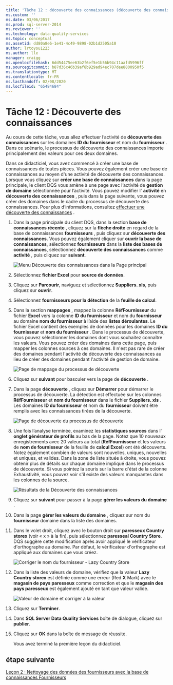 ```yaml
---
title: 'Tâche 12 : découverte des connaissances (découverte des connaissances) | Microsoft Docs'
ms.custom: ''
ms.date: 03/06/2017
ms.prod: sql-server-2014
ms.reviewer: ''
ms.technology: data-quality-services
ms.topic: conceptual
ms.assetid: dd80a8e6-1e41-4c49-9898-02b1d2505a10
author: lrtoyou1223
ms.author: lle
manager: craigg
ms.openlocfilehash: 6dd54475ee63b2f6ef5e1b56b94c11aafd5996ff
ms.sourcegitcommit: b87d36c46b39af8b929ad94ec707dee8800950f5
ms.translationtype: MT
ms.contentlocale: fr-FR
ms.lasthandoff: 02/08/2020
ms.locfileid: "65484684"
---
```

# <a name="task-12-discovering-knowledge-knowledge-discovery"></a>Tâche 12 : Découverte des connaissances
  Au cours de cette tâche, vous allez effectuer l’activité de **découverte des connaissances** sur les domaines **ID du fournisseur** et nom du **fournisseur** . Dans ce scénario, le processus de découverte des connaissances importe principalement des valeurs pour ces deux domaines.  
  
 Dans ce didacticiel, vous avez commencé à créer une base de connaissances de toutes pièces. Vous pouvez également créer une base de connaissances au moyen d'une activité de découverte des connaissances. Lorsque vous cliquez sur **créer une base de connaissances** dans la page principale, le client DQS vous amène à une page avec l’activité de **gestion de domaine** sélectionnée pour l’activité. Vous pouvez modifier l' **activité** en **découverte des connaissances** , puis dans la page suivante, vous pouvez créer des domaines dans le cadre du processus de découverte des connaissances. Pour plus d’informations, consultez [effectuer une découverte des connaissances](https://msdn.microsoft.com/library/hh510398.aspx) .  
  
1.  Dans la page principale du client DQS, dans la section **base de connaissances récente** , cliquez sur la **flèche droite** en regard de la base de connaissances **fournisseurs** , puis cliquez sur **découverte des connaissances**. Vous pouvez également cliquer sur **ouvrir la base de connaissances**, sélectionnez **fournisseurs** dans la **liste des bases de connaissances**, sélectionnez **découverte des connaissances** comme **activité** , puis cliquez sur **suivant**.  
  
     ![Menu Découverte des connaissances dans la Page principal](../../2014/tutorials/media/et-discoveringknowledge-01.jpg "Menu Découverte des connaissances dans la Page principal")  
  
2.  Sélectionnez **fichier Excel** pour **source de données**.  
  
3.  Cliquez sur **Parcourir**, naviguez et sélectionnez **Suppliers. xls**, puis cliquez sur **ouvrir**.  
  
4.  Sélectionnez **fournisseurs pour la détection** de la **feuille de calcul**.  
  
5.  Dans la section **mappages** , mappez la colonne **RéfFournisseur** du fichier **Excel** vers la colonne **ID du fournisseur** et nom du **fournisseur** au domaine **nom du fournisseur** à l’aide des **listes déroulantes**. Le fichier Excel contient des exemples de données pour les domaines **ID du fournisseur** et **nom du fournisseur** . Dans le processus de découverte, vous pouvez sélectionner les domaines dont vous souhaitez connaître les valeurs. Vous pouvez créer des domaines dans cette page, puis mapper les colonnes sources à ces domaines. Il n'est pas rare de créer des domaines pendant l'activité de découverte des connaissances au lieu de créer des domaines pendant l'activité de gestion de domaine.  
  
     ![Page de mappage du processus de découverte](../../2014/tutorials/media/et-discoveringknowledge-02.jpg "Page de mappage du processus de découverte")  
  
6.  Cliquez sur **suivant** pour basculer vers la page de **découverte** .  
  
7.  Dans la page **découverte** , cliquez sur **Démarrer** pour démarrer le processus de découverte. La détection est effectuée sur les colonnes **RéfFournisseur** et **nom du fournisseur** dans le fichier **Suppliers. xls** . Les domaines **ID du fournisseur** et nom du **fournisseur** doivent être remplis avec les connaissances tirées de la découverte.  
  
     ![Page de découverte du processus de découverte](../../2014/tutorials/media/et-discoveringknowledge-03.jpg "Page de découverte du processus de découverte")  
  
8.  Une fois l’analyse terminée, examinez les **statistiques sources** dans l' **onglet générateur de profils** au bas de la page. Notez que 10 nouveaux enregistrements avec 20 valeurs au total (**RéfFournisseur** et les valeurs de **nom de fournisseur** de la feuille de **calcul Excel**) ont été découverts. Notez également combien de valeurs sont nouvelles, uniques, nouvelles et uniques, et valides. Dans la zone de liste située à droite, vous pouvez obtenir plus de détails sur chaque domaine impliqué dans le processus de découverte. Si vous pointez la souris sur la barre d'état de la colonne Exhaustivité, vous pouvez voir s'il existe des valeurs manquantes dans les colonnes de la source.  
  
     ![Résultats de la Découverte des connaissances](../../2014/tutorials/media/et-discoveringknowledge-04.jpg "Résultats de la Découverte des connaissances")  
  
9. Cliquez sur **suivant** pour passer à la page **gérer les valeurs du domaine** .  
  
10. Dans la page **gérer les valeurs du domaine** , cliquez sur nom du **fournisseur** domaine dans la liste des domaines.  
  
11. Dans le volet droit, cliquez avec le bouton droit sur **paresseux Country storex** (voir « x » à la fin), puis sélectionnez **paresseal Country Store**. DQS suggère cette modification après avoir appliqué le vérificateur d'orthographe au domaine. Par défaut, le vérificateur d'orthographe est appliqué aux domaines que vous créez.  
  
     ![Corriger le nom du fournisseur - Lazy Country Store](../../2014/tutorials/media/et-discoveringknowledge-05.jpg "Corriger le nom du fournisseur - Lazy Country Store")  
  
12. Dans la liste des valeurs de domaine, vérifiez que la valeur **Lazy Country storex** est définie comme une erreur (Red **X** Mark) avec le **magasin de pays paresseux** comme correction et que le **magasin des pays paresseux** est également ajouté en tant que valeur valide.  
  
     ![Valeur de domaine et corriger à la valeur](../../2014/tutorials/media/et-discoveringknowledge-06.jpg "Valeur de domaine et corriger à la valeur")  
  
13. Cliquez sur **Terminer**.  
  
14. Dans **SQL Server Data Quality Services** boîte de dialogue, cliquez sur **publier**.  
  
15. Cliquez sur **OK** dans la boîte de message de réussite.  
  
     Vous avez terminé la première leçon du didacticiel.  
  
## <a name="next-step"></a>étape suivante  
 [Leçon 2 : Nettoyage des données des fournisseurs avec la base de connaissances Fournisseurs](../../2014/tutorials/lesson-2-cleansing-supplier-data-using-the-suppliers-knowledge-base.md)  
  
  
